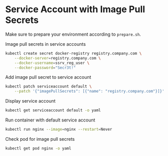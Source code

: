 # Service Account with Image Pull Secrets

Make sure to prepare your environment according to `prepare.sh`.

Image pull secrets in service accounts

```sh
kubectl create secret docker-registry registry.company.com \
    --docker-server=registry.company.com \
    --docker-username=ssrv_reg_user \
    --docker-password="Secr3t!"
```

Add image pull secret to service account

```sh
kubectl patch serviceaccount default \
    --patch '{"imagePullSecrets": [{"name": "registry.company.com"}]}'
```

Display service account

```sh
kubectl get serviceaccount default -o yaml
```

Run container with default service account

```sh
kubectl run nginx --image=nginx --restart=Never
```

Check pod for image pull secrets

```sh
kubectl get pod nginx -o yaml
```
